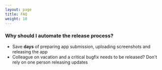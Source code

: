 ```yaml
---
layout: page
title: FAQ
weight: 10
---
```


### Why should I automate the release process?
- Save **days** of preparing app submission, uploading screenshots and releasing the app
- Colleague on vacation and a critical bugfix needs to be released? Don't rely on one person releasing updates
